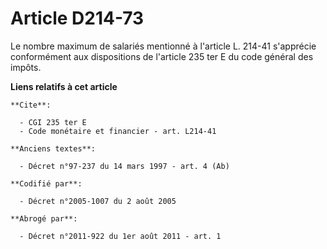 # Article D214-73

Le nombre maximum de salariés mentionné à l'article L. 214-41 s'apprécie conformément aux dispositions de l'article 235 ter E
du code général des impôts.

**Liens relatifs à cet article**

	**Cite**:

	  - CGI 235 ter E
	  - Code monétaire et financier - art. L214-41

	**Anciens textes**:

	  - Décret n°97-237 du 14 mars 1997 - art. 4 (Ab)

	**Codifié par**:

	  - Décret n°2005-1007 du 2 août 2005

	**Abrogé par**:

	  - Décret n°2011-922 du 1er août 2011 - art. 1
